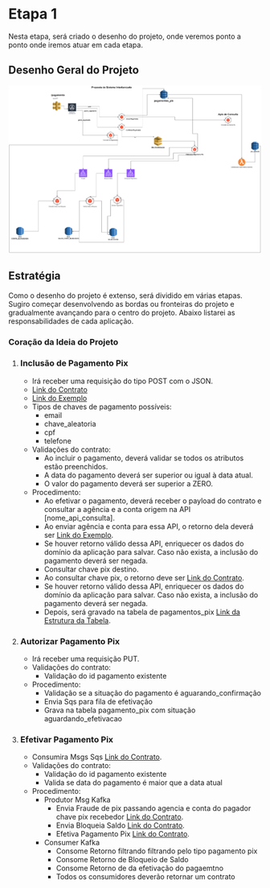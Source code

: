 # Etapa 1

Nesta etapa, será criado o desenho do projeto, onde veremos ponto a ponto onde iremos atuar em cada etapa.

## Desenho Geral do Projeto
![img.png](img.png)

## Estratégia
Como o desenho do projeto é extenso, será dividido em várias etapas. Sugiro começar desenvolvendo as bordas ou fronteiras do projeto e gradualmente avançando para o centro do projeto. Abaixo listarei as responsabilidades de cada aplicação.

### Coração da Ideia do Projeto
1. ### Inclusão de Pagamento Pix
    - Irá receber uma requisição do tipo POST com o JSON.
    - [Link do Contrato](contratos/inclusao_pagamento_pix/contrato.json)
    - [Link do Exemplo](contratos/inclusao_pagamento_pix/exemplo.json)
    - Tipos de chaves de pagamento possíveis:
        - email
        - chave_aleatoria
        - cpf
        - telefone
    - Validações do contrato:
        - Ao incluir o pagamento, deverá validar se todos os atributos estão preenchidos.
        - A data do pagamento deverá ser superior ou igual à data atual.
        - O valor do pagamento deverá ser superior a ZERO.
    - Procedimento:
        - Ao efetivar o pagamento, deverá receber o payload do contrato e consultar a agência e a conta origem na API [nome_api_consulta].
        - Ao enviar agência e conta para essa API, o retorno dela deverá ser [Link do Exemplo](contratos/consulta_conta_origem/exemplo.json).
        - Se houver retorno válido dessa API, enriquecer os dados do domínio da aplicação para salvar. Caso não exista, a inclusão do pagamento deverá ser negada.
        - Consultar chave pix destino.
        - Ao consultar chave pix, o retorno deve ser [Link do Contrato](contratos/consulta_chave_pix/contrato.json).
        - Se houver retorno válido dessa API, enriquecer os dados do domínio da aplicação para salvar. Caso não exista, a inclusão do pagamento deverá ser negada.
        - Depois, será gravado na tabela de pagamentos_pix [Link da Estrutura da Tabela](banco_dados/pagamentos_pix.json).
2. ### Autorizar Pagamento Pix
   - Irá receber uma requisição PUT.
   - Validações do contrato:
      - Validação do id pagamento existente
   - Procedimento:
      - Validação se a situação do pagamento é aguarando_confirmação 
      - Envia Sqs para fila de efetivação
      - Grava na tabela pagamento_pix com situação aguardando_efetivacao
3. ### Efetivar Pagamento Pix
   - Consumira Msgs Sqs [Link do Contrato](contratos/efetivacao_sqs_pix/contrato.json).
   - Validações do contrato:
      - Validação do id pagamento existente
      - Valida se data do pagamento é maior que a data atual
   - Procedimento:
     - Produtor Msg Kafka
        - Envia Fraude de pix passando agencia e conta do pagador chave pix recebedor [Link do Contrato](contratos/fraude_validacao/contrato.json).
        - Envia Bloqueia Saldo [Link do Contrato](contratos/bloqueio_saldo/contrato.json).
        - Efetiva Pagamento Pix [Link do Contrato](contratos/efetivacao_sqs_pix/contrato.json).
     - Consumer Kafka
       - Consome Retorno filtrando filtrando pelo tipo pagamento pix
       - Consome Retorno de Bloqueio de Saldo
       - Consome Retorno de da efetivação do pagaemtno
       - Todos os consumidores deverão retornar um contrato 